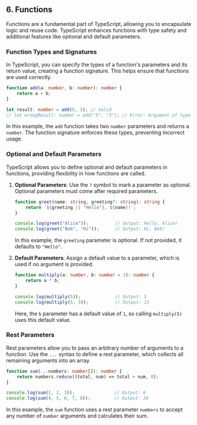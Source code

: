 ## 6. Functions

Functions are a fundamental part of TypeScript, allowing you to encapsulate logic and reuse code. TypeScript enhances functions with type safety and additional features like optional and default parameters.

### Function Types and Signatures

In TypeScript, you can specify the types of a function's parameters and its return value, creating a function signature. This helps ensure that functions are used correctly.

```typescript
function add(a: number, b: number): number {
    return a + b;
}

let result: number = add(5, 3); // Valid
// let wrongResult: number = add("5", "3"); // Error: Argument of type 'string' is not assignable to parameter of type 'number'.
```

In this example, the `add` function takes two `number` parameters and returns a `number`. The function signature enforces these types, preventing incorrect usage.

### Optional and Default Parameters

TypeScript allows you to define optional and default parameters in functions, providing flexibility in how functions are called.

1. **Optional Parameters**: Use the `?` symbol to mark a parameter as optional. Optional parameters must come after required parameters.

   ```typescript
   function greet(name: string, greeting?: string): string {
       return `${greeting || "Hello"}, ${name}!`;
   }

   console.log(greet("Alice"));          // Output: Hello, Alice!
   console.log(greet("Bob", "Hi"));      // Output: Hi, Bob!
   ```

   In this example, the `greeting` parameter is optional. If not provided, it defaults to `"Hello"`.

2. **Default Parameters**: Assign a default value to a parameter, which is used if no argument is provided.

   ```typescript
   function multiply(a: number, b: number = 1): number {
       return a * b;
   }

   console.log(multiply(5));             // Output: 5
   console.log(multiply(5, 3));          // Output: 15
   ```

   Here, the `b` parameter has a default value of `1`, so calling `multiply(5)` uses this default value.

### Rest Parameters

Rest parameters allow you to pass an arbitrary number of arguments to a function. Use the `...` syntax to define a rest parameter, which collects all remaining arguments into an array.

```typescript
function sum(...numbers: number[]): number {
    return numbers.reduce((total, num) => total + num, 0);
}

console.log(sum(1, 2, 3));               // Output: 6
console.log(sum(4, 5, 6, 7, 8));         // Output: 30
```

In this example, the `sum` function uses a rest parameter `numbers` to accept any number of `number` arguments and calculates their sum.

